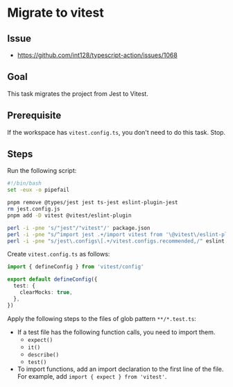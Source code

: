 # Migrate to vitest

## Issue

- https://github.com/int128/typescript-action/issues/1068

## Goal

This task migrates the project from Jest to Vitest.

## Prerequisite

If the workspace has `vitest.config.ts`, you don't need to do this task.
Stop.

## Steps

Run the following script:

```bash
#!/bin/bash
set -eux -o pipefail

pnpm remove @types/jest jest ts-jest eslint-plugin-jest
rm jest.config.js
pnpm add -D vitest @vitest/eslint-plugin

perl -i -pne 's/"jest"/"vitest"/' package.json
perl -i -pne "s/^import jest .+/import vitest from '\@vitest\/eslint-plugin'/" eslint.config.js
perl -i -pne "s/jest\.configs\[.+/vitest.configs.recommended,/" eslint.config.js
```

Create `vitest.config.ts` as follows:

```ts
import { defineConfig } from 'vitest/config'

export default defineConfig({
  test: {
    clearMocks: true,
  },
})
```

Apply the following steps to the files of glob pattern `**/*.test.ts`:

- If a test file has the following function calls, you need to import them.
  - `expect()`
  - `it()`
  - `describe()`
  - `test()`
- To import functions, add an import declaration to the first line of the file.
  For example, add `import { expect } from 'vitest'`.

